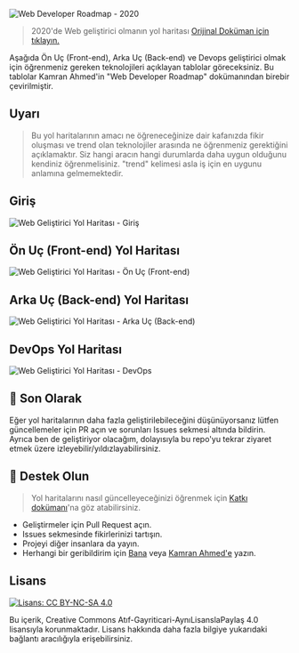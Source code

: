 ![Web Developer Roadmap - 2020](./images/banner.png)

> 2020'de Web geliştirici olmanın yol haritası
> [Orijinal Doküman için tıklayın.](https://github.com/kamranahmedse/developer-roadmap)

Aşağıda Ön Uç (Front-end), Arka Uç (Back-end) ve Devops geliştirici olmak için öğrenmeniz gereken teknolojileri açıklayan tablolar göreceksiniz. Bu tablolar Kamran Ahmed'in "Web Developer Roadmap" dokümanından birebir çevirilmiştir.

## Uyarı
> Bu yol haritalarının amacı ne öğreneceğinize dair kafanızda fikir oluşması ve trend olan teknolojiler arasında ne öğrenmeniz gerektiğini açıklamaktır. Siz hangi aracın hangi durumlarda daha uygun olduğunu kendiniz öğrenmelisiniz. "trend" kelimesi asla iş için en uygunu anlamına gelmemektedir.

## Giriş

![Web Geliştirici Yol Haritası - Giriş](./images/intro.png)

## Ön Uç (Front-end) Yol Haritası

![Web Geliştirici Yol Haritası - Ön Uç (Front-end)](./images/frontend.png)

## Arka Uç (Back-end) Yol Haritası

![Web Geliştirici Yol Haritası - Arka Uç (Back-end)](./images/backend.png)

## DevOps Yol Haritası

![Web Geliştirici Yol Haritası - DevOps](./images/devops.png)

## 🚦 Son Olarak

Eğer yol haritalarının daha fazla geliştirilebileceğini düşünüyorsanız lütfen güncellemeler için PR açın ve sorunları Issues sekmesi altında bildirin. Ayrıca ben de geliştiriyor olacağım, dolayısıyla bu repo'yu tekrar ziyaret etmek üzere izleyebilir/yıldızlayabilirsiniz.

## 🙌 Destek Olun

> Yol haritalarını nasıl güncelleyeceğinizi öğrenmek için [Katkı dokümanı](./contributing.md)'na göz atabilirsiniz.

- Geliştirmeler için Pull Request açın.
- Issues sekmesinde fikirlerinizi tartışın.
- Projeyi diğer insanlara da yayın.
- Herhangi bir geribildirim için [Bana](https://twitter.com/atakan_ermis) veya [Kamran Ahmed'e](https://twitter.com/kamranahmedse) yazın.

## Lisans

[![Lisans: CC BY-NC-SA 4.0](https://img.shields.io/badge/License-CC%20BY--NC--SA%204.0-lightgrey.svg)](https://creativecommons.org/licenses/by-nc-sa/4.0/)

Bu içerik, Creative Commons Atıf-Gayriticari-AynıLisanslaPaylaş 4.0 lisansıyla korunmaktadır. Lisans hakkında daha fazla bilgiye yukarıdaki bağlantı aracılığıyla erişebilirsiniz.

